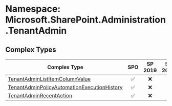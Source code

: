 # Namespace: Microsoft.SharePoint.Administration.TenantAdmin

## Complex Types

Complex Type | SPO | SP 2019 | SP 2016 | SP 2013
----------|:---:|:-------:|:-------:|:-------:
[TenantAdminListItemColumnValue](./ComplexTypes/TenantAdminListItemColumnValue.md) | ✅ | ❌ | ❌ | ❌
[TenantAdminPolicyAutomationExecutionHistory](./ComplexTypes/TenantAdminPolicyAutomationExecutionHistory.md) | ✅ | ❌ | ❌ | ❌
[TenantAdminRecentAction](./ComplexTypes/TenantAdminRecentAction.md) | ✅ | ❌ | ❌ | ❌